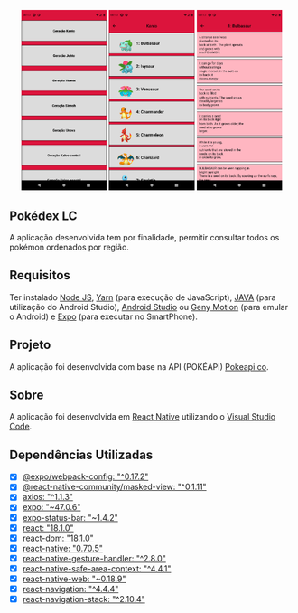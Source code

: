 <p align="center">
    <img alt="Tasks" src="https://raw.githubusercontent.com/cunhaluisg5/pokedex_lc/main/screens/Screenshot01.png" width="30%">
	<img alt="Tasks" src="https://raw.githubusercontent.com/cunhaluisg5/pokedex_lc/main/screens/Screenshot02.png" width="30%">
	<img alt="Tasks" src="https://raw.githubusercontent.com/cunhaluisg5/pokedex_lc/main/screens/Screenshot03.png" width="30%">
</p>

## Pokédex LC

A aplicação desenvolvida tem por finalidade, permitir consultar todos os pokémon ordenados por região.

## Requisitos

Ter instalado [Node JS](https://nodejs.org/en/), [Yarn](https://yarnpkg.com/lang/en/) (para execução de JavaScript), [JAVA](https://www.java.com/pt_BR/download/) (para utilização do Android Studio), [Android Studio](https://developer.android.com/studio) ou [Geny Motion](https://www.genymotion.com/) (para emular o Android) e [Expo](https://expo.io/) (para executar no SmartPhone).

## Projeto

A aplicação foi desenvolvida com base na API (POKÉAPI) [Pokeapi.co](https://pokeapi.co/).

## Sobre

A aplicação foi desenvolvida em [React Native](https://facebook.github.io/react-native/) utilizando o [Visual Studio Code](https://code.visualstudio.com/).

## Dependências Utilizadas

- [x] [@expo/webpack-config: "^0.17.2"](https://www.npmjs.com/package/@expo/webpack-config)
- [x] [@react-native-community/masked-view: "^0.1.11"](https://www.npmjs.com/package/@react-native-community/masked-view)
- [x] [axios: "^1.1.3"](https://www.npmjs.com/package/axios)
- [x] [expo: "~47.0.6"](https://www.npmjs.com/package/expo)
- [x] [expo-status-bar: "~1.4.2"](https://www.npmjs.com/package/expo-status-bar)
- [x] [react: "18.1.0"](https://www.npmjs.com/package/react)
- [x] [react-dom: "18.1.0"](https://www.npmjs.com/package/react-dom)
- [x] [react-native: "0.70.5"](https://www.npmjs.com/package/react-native)
- [x] [react-native-gesture-handler: "^2.8.0"](https://www.npmjs.com/package/react-native-gesture-handler)
- [x] [react-native-safe-area-context: "^4.4.1"](https://www.npmjs.com/package/react-native-safe-area-context)
- [x] [react-native-web: "~0.18.9"](https://www.npmjs.com/package/react-native-web)
- [x] [react-navigation: "^4.4.4"](https://www.npmjs.com/package/react-navigation)
- [x] [react-navigation-stack: "^2.10.4"](https://www.npmjs.com/package/@react-navigation/stack)
